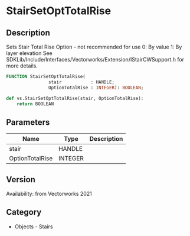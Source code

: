 # StairSetOptTotalRise

## Description
<lineList ident=2>
<line>
Sets Stair Total Rise Option - not recommended for use
</line>
<line>
0: By value
</line>
<line>
1: By layer elevation
</line>

<line>
See SDKLib/Include/Interfaces/Vectorworks/Extension/IStairCWSupport.h for more details.
</line>
</lineList>

```pascal
FUNCTION StairSetOptTotalRise(
				stair           : HANDLE;
				OptionTotalRise : INTEGER): BOOLEAN;
```

```python
def vs.StairSetOptTotalRise(stair, OptionTotalRise):
    return BOOLEAN
```

## Parameters
|Name|Type|Description|
|---|---|---|
|stair|HANDLE|   |
|OptionTotalRise|INTEGER|   |

## Version
Availability: from Vectorworks 2021

## Category
* Objects - Stairs

